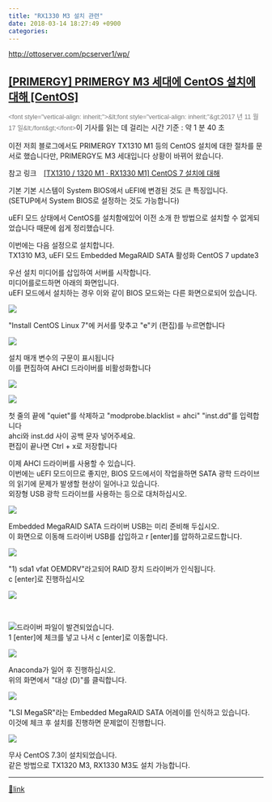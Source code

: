 ```yaml
---
title: "RX1330 M3 설치 관련"
date: 2018-03-14 18:27:49 +0900
categories: 
---
```

  

http://ottoserver.com/pcserver1/wp/  


[[PRIMERGY] PRIMERGY M3 세대에 CentOS 설치에 대해 [CentOS]](http://ottoserver.com/pcserver1/wp/archives/2794 "[PRIMERGY] PRIMERGY M3 세대에 CentOS 설치에 대해 [CentOS]의 퍼머 링크")
----------------------------------------------------------------------------------------------------------------------------------------------------------------

<small style="font-family: Arial, Helvetica, sans-serif; font-size: 0.9em; line-height: 1.5em; color: rgb(119, 119, 119);">&lt;font style="vertical-align: inherit;"&gt;&amp;lt;font style="vertical-align: inherit;"&amp;gt;2017 년 11 월 17 일&amp;lt;/font&amp;gt;&lt;/font&gt;</small><font style="vertical-align: inherit;">이 기사를 읽는 데 걸리는 시간 기준 : </font>약 1 분 40 초

<font style="vertical-align: inherit;">이전 저희 블로그에서도 PRIMERGY TX1310 M1 등의 CentOS 설치에 대한 절차를 문서로 했습니다만, PRIMERGY도 M3 세대입니다 상황이 바뀌어 왔습니다.</font>

<font style="vertical-align: inherit;">참고 링크　</font>[[TX1310 / 1320 M1 · RX1330 M1] CentOS 7 설치에 대해](http://ottoserver.com/pcserver1/wp/archives/2264)

<font style="vertical-align: inherit;">기본 기본 시스템이 System BIOS에서 uEFI에 변경된 것도 큰 특징입니다. </font>  
<font style="vertical-align: inherit;">(SETUP에서 System BIOS로 설정하는 것도 가능합니다)</font>

<font style="vertical-align: inherit;">uEFI 모드 상태에서 CentOS를 설치함에있어 이전 소개 한 방법으로 설치할 수 없게되었습니다 때문에 쉽게 정리했습니다.</font>

<font style="vertical-align: inherit;">이번에는 다음 설정으로 설치합니다. </font>  
<font style="vertical-align: inherit;">TX1310 M3, uEFI 모드 Embedded MegaRAID SATA 활성화 CentOS 7 update3</font>

<font style="vertical-align: inherit;">우선 설치 미디어를 삽입하여 서버를 시작합니다. </font>  
<font style="vertical-align: inherit;">미디어를로드하면 아래의 화면입니다. </font>  
<font style="vertical-align: inherit;">uEFI 모드에서 설치하는 경우 이와 같이 BIOS 모드와는 다른 화면으로되어 있습니다.</font>

[![](http://ottoserver.com/pcserver1/wp/wp-content/uploads/2017/11/001_install_start-400x333.jpg)](http://ottoserver.com/pcserver1/wp/wp-content/uploads/2017/11/001_install_start.jpg)

<font style="vertical-align: inherit;">"Install CentOS Linux 7"에 커서를 맞추고 "e"키 (편집)를 누르면합니다</font>

[![](http://ottoserver.com/pcserver1/wp/wp-content/uploads/2017/11/002_Parameter_Default-400x333.jpg)](http://ottoserver.com/pcserver1/wp/wp-content/uploads/2017/11/002_Parameter_Default.jpg)

<font style="vertical-align: inherit;">설치 매개 변수의 구문이 표시됩니다 </font>  
<font style="vertical-align: inherit;">이를 편집하여 AHCI 드라이버를 비활성화합니다</font>

[![](http://ottoserver.com/pcserver1/wp/wp-content/uploads/2017/11/003_install_ahci-400x74.jpg)](http://ottoserver.com/pcserver1/wp/wp-content/uploads/2017/11/003_install_ahci.jpg)

[![](http://ottoserver.com/pcserver1/wp/wp-content/uploads/2017/11/004_install_modprobe-400x96.jpg)](http://ottoserver.com/pcserver1/wp/wp-content/uploads/2017/11/004_install_modprobe.jpg)

<font style="vertical-align: inherit;">첫 줄의 끝에 "quiet"를 삭제하고 "modprobe.blacklist = ahci" "inst.dd"를 입력합니다 </font>  
<font style="vertical-align: inherit;">ahci와 inst.dd 사이 공백 문자 넣어주세요. </font>  
<font style="vertical-align: inherit;">편집이 끝나면 Ctrl + x로 저장합니다</font>

<font style="vertical-align: inherit;">이제 AHCI 드라이버를 사용할 수 있습니다. </font>  
<font style="vertical-align: inherit;">이번에는 uEFI 모드이므로 좋지만, BIOS 모드에서이 작업을하면 SATA 광학 드라이브의 읽기에 문제가 발생할 현상이 일어나고 있습니다. </font>  
<font style="vertical-align: inherit;">외장형 USB 광학 드라이브를 사용하는 등으로 대처하십시오.</font>

[![](http://ottoserver.com/pcserver1/wp/wp-content/uploads/2017/11/005_no_driver-400x181.jpg)](http://ottoserver.com/pcserver1/wp/wp-content/uploads/2017/11/005_no_driver.jpg)

<font style="vertical-align: inherit;">Embedded MegaRAID SATA 드라이버 USB는 미리 준비해 두십시오. </font>  
<font style="vertical-align: inherit;">이 화면으로 이동해 드라이버 USB를 삽입하고 r [enter]를 압하하고로드합니다.</font>

[![](http://ottoserver.com/pcserver1/wp/wp-content/uploads/2017/11/006_oemdrv-400x221.jpg)](http://ottoserver.com/pcserver1/wp/wp-content/uploads/2017/11/006_oemdrv.jpg)

<font style="vertical-align: inherit;">"1) sda1 vfat OEMDRV"라고되어 RAID 장치 드라이버가 인식됩니다. </font>  
<font style="vertical-align: inherit;">c [enter]로 진행하십시오</font>

[![](http://ottoserver.com/pcserver1/wp/wp-content/uploads/2017/11/007_oemdrv-400x164.jpg)](http://ottoserver.com/pcserver1/wp/wp-content/uploads/2017/11/007_oemdrv.jpg)

 



[![](http://ottoserver.com/pcserver1/wp/wp-content/uploads/2017/11/008_oemdrv-400x126.jpg)](http://ottoserver.com/pcserver1/wp/wp-content/uploads/2017/11/008_oemdrv.jpg)<font style="vertical-align: inherit;">드라이버 파일이 발견되었습니다. </font>  
<font style="vertical-align: inherit;">1 [enter]에 체크를 넣고 나서 c [enter]로 이동합니다.</font>

[![](http://ottoserver.com/pcserver1/wp/wp-content/uploads/2017/11/009_Anaconda_Top-400x321.jpg)](http://ottoserver.com/pcserver1/wp/wp-content/uploads/2017/11/009_Anaconda_Top.jpg)

<font style="vertical-align: inherit;">Anaconda가 일어 후 진행하십시오. </font>  
<font style="vertical-align: inherit;">위의 화면에서 "대상 (D)"를 클릭합니다.</font>

[![](http://ottoserver.com/pcserver1/wp/wp-content/uploads/2017/11/010_MegaRAID-400x323.jpg)](http://ottoserver.com/pcserver1/wp/wp-content/uploads/2017/11/010_MegaRAID.jpg)

<font style="vertical-align: inherit;">"LSI MegaSR"라는 Embedded MegaRAID SATA 어레이를 인식하고 있습니다. </font>  
<font style="vertical-align: inherit;">이것에 체크 후 설치를 진행하면 문제없이 진행합니다.</font>

[![](http://ottoserver.com/pcserver1/wp/wp-content/uploads/2017/11/011_CentOS-400x320.jpg)](http://ottoserver.com/pcserver1/wp/wp-content/uploads/2017/11/011_CentOS.jpg)

<font style="vertical-align: inherit;">무사 CentOS 7.3이 설치되었습니다. </font>  
<font style="vertical-align: inherit;">같은 방법으로 TX1320 M3, RX1330 M3도 설치 가능합니다.</font>



  ***
[🔗link](http://www.mins01.com/mh/tech/read/1146)